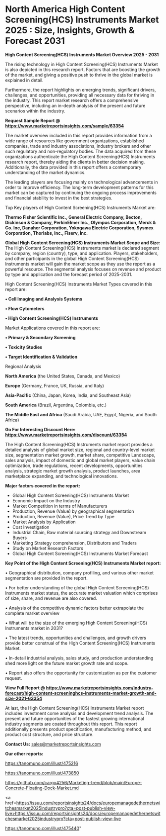  # North America High Content Screening(HCS) Instruments Market 2025 : Size, Insights, Growth & Forecast 2031

<Strong> High Content Screening(HCS) Instruments Market Overview 2025 - 2031</strong>

The rising technology in High Content Screening(HCS) Instruments Market is also depicted in this research report. Factors that are boosting the growth of the market, and giving a positive push to thrive in the global market is explained in detail.

Furthermore, the report highlights on emerging trends, significant drivers, challenges, and opportunities, providing all necessary data for thriving in the industry. This report market research offers a comprehensive perspective, including an in-depth analysis of the present and future scenarios within the industry.

<strong>Request Sample Report @ <a href=https://www.marketreportsinsights.com/sample/63354>https://www.marketreportsinsights.com/sample/63354</a></strong>

The market overview included in this report provides information from a wide range of resources like government organizations, established companies, trade and industry associations, industry brokers and other such regulatory and non-regulatory bodies. The data acquired from these organizations authenticate the High Content Screening(HCS) Instruments research report, thereby aiding the clients in better decision making. Additionally, the data provided in this report offers a contemporary understanding of the market dynamics.

The leading players are focusing mainly on technological advancements in order to improve efficiency. The long-term development patterns for this market can be captured by continuing the ongoing process improvements and financial stability to invest in the best strategies.

Top Key players of High Content Screening(HCS) Instruments Market are:

<strong>Thermo Fisher Scientific Inc., General Electric Company, Becton, Dickinson & Company, PerkinElmer Inc., Olympus Corporation, Merck & Co. Inc, Danaher Corporation, Yokogawa Electric Corporation, Sysmex Corporation, Thorlabs, Inc., Fiserv, Inc.</strong>

<strong><b>Global High Content Screening(HCS) Instruments Market Scope and Size:</b></strong>
The High Content Screening(HCS) Instruments market is declared segment by company, region (country), type, and application. Players, stakeholders, and other participants in the global High Content Screening(HCS) Instruments market will gain the market scope as they use the report as a powerful resource. The segmental analysis focuses on revenue and product by type and application and the forecast period of 2025-2031.

High Content Screening(HCS) Instruments Market Types covered in this report are:

<strong>• Cell Imaging and Analysis Systems

• Flow Cytometers

• High Content Screening(HCS) Instruments</strong>

Market Applications covered in this report are:

<strong>• Primary & Secondary Screening

• Toxicity Studies

• Target Identification & Validation</strong> 

Regional Analysis

<strong>North America</strong> (the United States, Canada, and Mexico)

<strong>Europe</strong> (Germany, France, UK, Russia, and Italy)

<strong>Asia-Pacific</strong> (China, Japan, Korea, India, and Southeast Asia)

<strong>South America</strong> (Brazil, Argentina, Colombia, etc.)

<strong>The Middle East and Africa</strong> (Saudi Arabia, UAE, Egypt, Nigeria, and South Africa)

<strong>Go For Interesting Discount Here: <a href=https://www.marketreportsinsights.com/discount/63354>https://www.marketreportsinsights.com/discount/63354</a></strong>

The High Content Screening(HCS) Instruments market report provides a detailed analysis of global market size, regional and country-level market size, segmentation market growth, market share, competitive Landscape, sales analysis, impact of domestic and global market players, value chain optimization, trade regulations, recent developments, opportunities analysis, strategic market growth analysis, product launches, area marketplace expanding, and technological innovations.

<strong><b>Major factors covered in the report:</b></strong>
<ul>
  <li>Global High Content Screening(HCS) Instruments Market </li>
  <li>Economic Impact on the Industry</li>
  <li>Market Competition in terms of Manufacturers</li>
  <li>Production, Revenue (Value) by geographical segmentation</li>
  <li>Production, Revenue (Value), Price Trend by Type</li>
  <li>Market Analysis by Application</li>
  <li>Cost Investigation</li>
  <li>Industrial Chain, Raw material sourcing strategy and Downstream Buyers</li>
  <li>Marketing Strategy comprehension, Distributors and Traders</li>
  <li>Study on Market Research Factors</li>
  <li>Global High Content Screening(HCS) Instruments Market Forecast</li>
</ul>

<strong><b>Key Point of the High Content Screening(HCS) Instruments Market report:</b></strong>

• Geographical distribution, company profiling, and various other market segmentation are provided in the report.

• For better understanding of the global High Content Screening(HCS) Instruments market status, the accurate market valuation which comprises of size, share, and revenue are also covered.

• Analysis of the competitive dynamic factors better extrapolate the complete market overview

• What will be the size of the emerging High Content Screening(HCS) Instruments market in 2031?

• The latest trends, opportunities and challenges, and growth drivers provide better construal of the High Content Screening(HCS) Instruments Market.

• In-detail industrial analysis, sales study, and production understanding shed more light on the future market growth rate and scope.

• Report also offers the opportunity for customization as per the customer request.

<strong><b>View Full Report @ <a href=https://www.marketreportsinsights.com/industry-forecast/high-content-screeninghcs-instruments-market-growth-and-size-2021-63354>https://www.marketreportsinsights.com/industry-forecast/high-content-screeninghcs-instruments-market-growth-and-size-2021-63354</a></b></strong>


At last, the High Content Screening(HCS) Instruments Market report includes investment come analysis and development trend analysis. The present and future opportunities of the fastest growing international industry segments are coated throughout this report. This report additionally presents product specification, manufacturing method, and product cost structure, and price structure.

<strong>Contact Us:</strong>
sales@marketreportsinsights.com

<strong>Our other reports:</strong>

<a href=https://tanomuno.com/illust/475216>https://tanomuno.com/illust/475216</a>

<a href=https://tanomuno.com/illust/473850>https://tanomuno.com/illust/473850</a>

<a href=https://github.com/cargo4256/Marketing-trend/blob/main/Europe-Concrete-Floating-Dock-Market.md>https://github.com/cargo4256/Marketing-trend/blob/main/Europe-Concrete-Floating-Dock-Market.md</a>

<a href=https://issuu.com/reportsinsights24/docs/europemanagedethernetswitchesmarket2025industrypro?cta=post-publish-view-live>https://issuu.com/reportsinsights24/docs/europemanagedethernetswitchesmarket2025industrypro?cta=post-publish-view-live</a>

<a href=https://tanomuno.com/illust/475440>https://tanomuno.com/illust/475440</a>"
